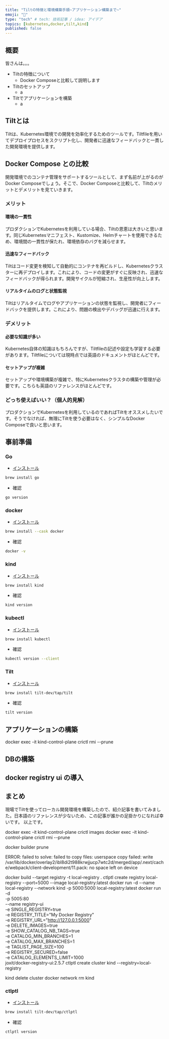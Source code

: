 ```yaml
---
title: "Tiltの特徴と環境構築手順~アプリケーション構築まで~"
emoji: "🐳"
type: "tech" # tech: 技術記事 / idea: アイデア
topics: [kubernetes,docker,tilt,kind]
published: false
---
```


## 概要
皆さんは。。。

- Tiltの特徴について
  - Docker Composeと比較して説明します
- Tiltのセットアップ
  - a
- Tiltでアプリケーションを構築
  - a

## Tiltとは
Tiltは、Kubernetes環境での開発を効率化するためのツールです。Tiltfileを用いてデプロイプロセスをスクリプト化し、開発者に迅速なフィードバックと一貫した開発環境を提供します。

## Docker Compose との比較
開発環境でのコンテナ管理をサポートするツールとして、まず名前が上がるのがDocker Composeでしょう。そこで、Docker Composeと比較して、Tiltのメリットとデメリットを見ていきます。

### メリット
#### 環境の一貫性
プロダクションでKubernetesを利用している場合、Tiltの恩恵は大きいと思います。同じKubernetesマニフェスト、Kustomize、Helmチャートを使用できるため、環境間の一貫性が保たれ、環境依存のバグを減らせます。

#### 迅速なフィードバック
Tiltはコード変更を検知して自動的にコンテナを再ビルドし、Kubernetesクラスターに再デプロイします。これにより、コードの変更がすぐに反映され、迅速なフィードバックが得られます。開発サイクルが短縮され、生産性が向上します。

#### リアルタイムのログと状態監視
Tiltはリアルタイムでログやアプリケーションの状態を監視し、開発者にフィードバックを提供します。これにより、問題の検出やデバッグが迅速に行えます。

### デメリット
#### 必要な知識が多い
Kubernetes自体の知識はもちろんですが、Tiltfileの記述や設定も学習する必要があります。Tiltfileについては現時点では英語のドキュメントがほとんどです。

#### セットアップが複雑
セットアップや環境構築が複雑で、特にKubernetesクラスタの構築や管理が必要です。こちらも英語のリファレンスがほとんどです。

### どっち使えばいい？（個人的見解）
プロダクションでKubernetesを利用しているのであればTiltをオススメしたいです。そうでなければ、無理にTiltを使う必要はなく、シンプルなDocker Composeで良いと思います。

## 事前準備
### Go
- [インストール](https://go.dev/doc/install)
```sh
brew install go
```
- 確認
```sh
go version
```

### docker
- [インストール](https://docs.docker.com/desktop/)
```sh
brew install --cask docker
```
- 確認
```sh
docker -v
```

### kind
- [インストール](https://kind.sigs.k8s.io/docs/user/quick-start/)
```sh
brew install kind
```
- 確認
```sh
kind version
```

### kubectl
- [インストール](https://kubernetes.io/ja/docs/tasks/tools/#kubectl)
```sh
brew install kubectl
```
- 確認
```sh
kubectl version --client
```

### Tilt
- [インストール](https://docs.tilt.dev/install.html)
```sh
brew install tilt-dev/tap/tilt
```
- 確認
```sh
tilt version
```

## アプリケーションの構築

docker exec -it kind-control-plane crictl rmi --prune

## DBの構築

## docker registry ui の導入

## まとめ
現場でTiltを使ってローカル開発環境を構築したので、紹介記事を書いてみました。日本語のリファレンスが少ないため、この記事が誰かの足掛かりになれば幸いです。
以上です。



docker exec -it kind-control-plane crictl images
docker exec -it kind-control-plane crictl rmi --prune

docker builder prune

ERROR: failed to solve: failed to copy files: userspace copy failed: write /var/lib/docker/overlay2/ibl8di2t988krwjjucp7wtc2d/merged/app/.next/cache/webpack/client-development/11.pack: no space left on device


docker build --target registry -t local-registry .
ctlptl create registry local-registry --port=5000 --image local-registry:latest
docker run -d --name local-registry --network kind -p 5000:5000 local-registry:latest
docker run -d \
  -p 5005:80 \
  --name registry-ui \
  -e SINGLE_REGISTRY=true \
  -e REGISTRY_TITLE="My Docker Registry" \
  -e REGISTRY_URL="http://127.0.0.1:5000" \
  -e DELETE_IMAGES=true \
  -e SHOW_CATALOG_NB_TAGS=true \
  -e CATALOG_MIN_BRANCHES=1 \
  -e CATALOG_MAX_BRANCHES=1 \
  -e TAGLIST_PAGE_SIZE=100 \
  -e REGISTRY_SECURED=false \
  -e CATALOG_ELEMENTS_LIMIT=1000 \
  joxit/docker-registry-ui:2.5.7
ctlptl create cluster kind --registry=local-registry


kind delete cluster
docker network rm kind



### ctlptl
- [インストール](https://github.com/tilt-dev/ctlptl)
```sh
brew install tilt-dev/tap/ctlptl
```
- 確認
```sh
ctlptl version
```